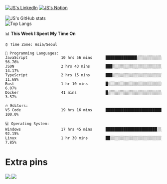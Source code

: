 
[![JS's LinkedIn](https://img.shields.io/badge/LinkedIn-blue?style=for-the-badge&logo=linkedin)](https://www.linkedin.com/in/jaeseung-lee-5a2a32139/) 
[![JS's Notion](https://img.shields.io/badge/Notion-black?style=for-the-badge&logo=notion)](https://bit.ly/93l04js) <br><br>
![JS's GitHub stats](https://github-readme-stats-lemon-five.vercel.app/api?username=tkxkd0159&hide=contribs,prs,stars,issues&show_icons=true&theme=react&include_all_commits=true)  
![Top Langs](https://github-readme-stats-lemon-five.vercel.app/api/top-langs/?username=tkxkd0159&layout=compact&hide=jupyter%20notebook,scss&langs_count=10)  

<!--START_SECTION:waka-->
📊 **This Week I Spent My Time On** 

```text
⌚︎ Time Zone: Asia/Seoul

💬 Programming Languages: 
JavaScript               10 hrs 56 mins      ██████████████░░░░░░░░░░░   56.76% 
JSON                     2 hrs 43 mins       ███░░░░░░░░░░░░░░░░░░░░░░   14.17% 
TypeScript               2 hrs 15 mins       ███░░░░░░░░░░░░░░░░░░░░░░   11.68% 
Rust                     1 hr 10 mins        █░░░░░░░░░░░░░░░░░░░░░░░░   6.07% 
Docker                   41 mins             █░░░░░░░░░░░░░░░░░░░░░░░░   3.57%

🔥 Editors: 
VS Code                  19 hrs 16 mins      █████████████████████████   100.0%

💻 Operating System: 
Windows                  17 hrs 45 mins      ███████████████████████░░   92.15% 
Linux                    1 hr 30 mins        ██░░░░░░░░░░░░░░░░░░░░░░░   7.85%

```


<!--END_SECTION:waka-->
# Extra pins
<a href="https://github.com/tkxkd0159/TIL_CPP">
  <img align="center" src="https://github-readme-stats-lemon-five.vercel.app/api/pin/?username=tkxkd0159&repo=TIL_CPP&theme=react" />
</a>
<a href="https://github.com/tkxkd0159/dsalgo">
  <img align="center" src="https://github-readme-stats-lemon-five.vercel.app/api/pin/?username=tkxkd0159&repo=dsalgo&theme=react" />
</a>

<!---
- 🔭 I’m currently working on ...
- 🌱 I’m currently learning blockchain and distributed network
- 👯 I’m looking to collaborate on ...
- 🤔 I’m looking for help with ...
- 💬 Ask me about ...
- 📫 How to reach me: ...
- 😄 Pronouns: ...
- ⚡ Fun fact: ...
-->
